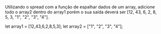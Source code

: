 Utilizando o spread com a função de espalhar dados de um array, adicione todo o array2 dentro do array1 porém o sua saída deverá ser [12, 43, 6, 2, 8, 5, 3, "1", "2", "3", "4"].

let array1 = [12,43,6,2,8,5,3]; let array2 = ["1", "2", "3", "4"];
